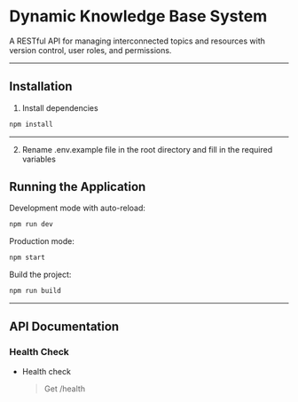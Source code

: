 # Dynamic Knowledge Base System

A RESTful API for managing interconnected topics and resources with version control, user roles, and permissions.

---

## Installation

1. Install dependencies

```bash
npm install
```

---

2. Rename .env.example file in the root directory and fill in the required variables

## Running the Application

Development mode with auto-reload:

```bash
npm run dev
```

Production mode:

```bash
npm start
```

Build the project:

```bash
npm run build
```

---

## API Documentation

### Health Check

- Health check

  > Get /health
